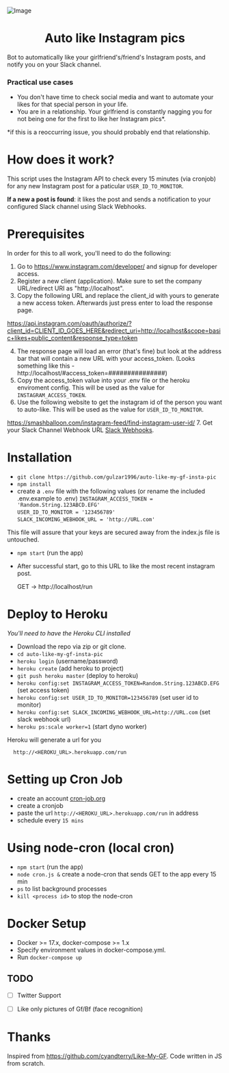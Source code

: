 ![Image](/instagram.png)
<h1 align="center"> Auto like Instagram pics </h1>

Bot to automatically like your girlfriend's/friend's Instagram posts, and notify you on your Slack channel.

### Practical use cases

 - You don't have time to check social media and want to automate your likes for that special person in your life.
 - You are in a relationship. Your girlfriend is constantly nagging you for not being one for the first to like her Instagram pics*.

 *if this is a reoccurring issue, you should probably end that relationship.

How does it work?
================
This script uses the Instagram API to check every 15 minutes (via cronjob) for any new Instagram post for a paticular `USER_ID_TO_MONITOR`.  

**If a new a post is found**: it likes the post and sends a notification to your configured Slack channel using Slack Webhooks.

Prerequisites
===================
In order for this to all work, you'll need to do the following:

1. Go to https://www.instagram.com/developer/ and signup for developer access.
2. Register a new client (application). Make sure to set the company URL/redirect URI as "http://localhost".
3. Copy the following URL and replace the client_id with yours to generate a new access token. Afterwards just press enter to load the response page.

https://api.instagram.com/oauth/authorize/?client_id=CLIENT_ID_GOES_HERE&redirect_uri=http://localhost&scope=basic+likes+public_content&response_type=token

4. The response page will load an error (that's fine) but look at the address bar that will contain a new URL with your access_token. (Looks something like this - http://localhost/#access_token=###############)
5. Copy the access_token value into your .env file or the heroku enviroment config. This will be used as the value for `INSTAGRAM_ACCESS_TOKEN`.
6. Use the following website to get the instagram id of the person you want to auto-like. This will be used as the value for `USER_ID_TO_MONITOR`.

https://smashballoon.com/instagram-feed/find-instagram-user-id/
7. Get your Slack Channel Webhook URL [Slack Webhooks](https://api.slack.com/incoming-webhooks).

Installation
===============

 - `git clone https://github.com/gulzar1996/auto-like-my-gf-insta-pic`
 - `npm install`
 - create a `.env` file with the following values (or rename the included .env.example to .env)
`INSTAGRAM_ACCESS_TOKEN = 'Random.String.123ABCD.EFG'`  
`USER_ID_TO_MONITOR = '123456789' `  
`SLACK_INCOMING_WEBHOOK_URL = 'http://URL.com' `

This file will assure that your keys are secured away from the index.js file is untouched.
 - `npm start` (run the app)

- After successful start, go to this URL to like the most recent instagram post.

     GET -> http://localhost/run

Deploy to Heroku
================
*You'll need to have the Heroku CLI installed*
 - Download the repo via zip or git clone.
 - `cd auto-like-my-gf-insta-pic`
 - `heroku login` (username/password)
 - `heroku create` (add heroku to project)
 - `git push heroku master` (deploy to heroku)
 - `heroku config:set INSTAGRAM_ACCESS_TOKEN=Random.String.123ABCD.EFG` (set access token)
 - `heroku config:set USER_ID_TO_MONITOR=123456789` (set user id to monitor)
 - `heroku config:set SLACK_INCOMING_WEBHOOK_URL=http://URL.com` (set slack webhook url)
 - `heroku ps:scale worker=1` (start dyno worker)

 Heroku will generate a url for you

      http://<HEROKU_URL>.herokuapp.com/run

Setting up Cron Job
===================

 - create an account [cron-job.org](https://cron-job.org/en/)
 - create a cronjob
 - paste the url `http://<HEROKU_URL>.herokuapp.com/run` in address
 - schedule every `15 mins`

 Using node-cron (local cron)
 ===============
 - `npm start` (run the app)
 - `node cron.js &` create a node-cron that sends GET to the app every 15 min
 - `ps` to list background processes
 - `kill <process id>` to stop the node-cron


Docker Setup
===================

 - Docker >= 17.x, docker-compose >= 1.x
 - Specify environment values in docker-compose.yml.
 - Run `docker-compose up`

 ## TODO
- [ ] Twitter Support
- [ ] Like only pictures of Gf/Bf (face recognition)


 Thanks
=================

Inspired from https://github.com/cyandterry/Like-My-GF. Code written in JS from scratch.